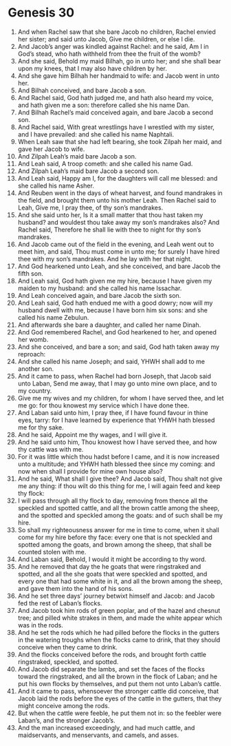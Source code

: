 ﻿# Genesis 30
1. And when Rachel saw that she bare Jacob no children, Rachel envied her sister; and said unto Jacob, Give me children, or else I die. 
2. And Jacob’s anger was kindled against Rachel: and he said, Am I in God’s stead, who hath withheld from thee the fruit of the womb? 
3. And she said, Behold my maid Bilhah, go in unto her; and she shall bear upon my knees, that I may also have children by her. 
4. And she gave him Bilhah her handmaid to wife: and Jacob went in unto her. 
5. And Bilhah conceived, and bare Jacob a son. 
6. And Rachel said, God hath judged me, and hath also heard my voice, and hath given me a son: therefore called she his name Dan. 
7. And Bilhah Rachel’s maid conceived again, and bare Jacob a second son. 
8. And Rachel said, With great wrestlings have I wrestled with my sister, and I have prevailed: and she called his name Naphtali. 
9. When Leah saw that she had left bearing, she took Zilpah her maid, and gave her Jacob to wife. 
10. And Zilpah Leah’s maid bare Jacob a son. 
11. And Leah said, A troop cometh: and she called his name Gad. 
12. And Zilpah Leah’s maid bare Jacob a second son. 
13. And Leah said, Happy am I, for the daughters will call me blessed: and she called his name Asher. 
14.  And Reuben went in the days of wheat harvest, and found mandrakes in the field, and brought them unto his mother Leah. Then Rachel said to Leah, Give me, I pray thee, of thy son’s mandrakes. 
15. And she said unto her, Is it a small matter that thou hast taken my husband? and wouldest thou take away my son’s mandrakes also? And Rachel said, Therefore he shall lie with thee to night for thy son’s mandrakes. 
16. And Jacob came out of the field in the evening, and Leah went out to meet him, and said, Thou must come in unto me; for surely I have hired thee with my son’s mandrakes. And he lay with her that night. 
17. And God hearkened unto Leah, and she conceived, and bare Jacob the fifth son. 
18. And Leah said, God hath given me my hire, because I have given my maiden to my husband: and she called his name Issachar. 
19. And Leah conceived again, and bare Jacob the sixth son. 
20. And Leah said, God hath endued me with a good dowry; now will my husband dwell with me, because I have born him six sons: and she called his name Zebulun. 
21. And afterwards she bare a daughter, and called her name Dinah. 
22.  And God remembered Rachel, and God hearkened to her, and opened her womb. 
23. And she conceived, and bare a son; and said, God hath taken away my reproach: 
24. And she called his name Joseph; and said, YHWH shall add to me another son. 
25.  And it came to pass, when Rachel had born Joseph, that Jacob said unto Laban, Send me away, that I may go unto mine own place, and to my country. 
26. Give me my wives and my children, for whom I have served thee, and let me go: for thou knowest my service which I have done thee. 
27. And Laban said unto him, I pray thee, if I have found favour in thine eyes, tarry: for I have learned by experience that YHWH hath blessed me for thy sake. 
28. And he said, Appoint me thy wages, and I will give it. 
29. And he said unto him, Thou knowest how I have served thee, and how thy cattle was with me. 
30. For it was little which thou hadst before I came, and it is now increased unto a multitude; and YHWH hath blessed thee since my coming: and now when shall I provide for mine own house also? 
31. And he said, What shall I give thee? And Jacob said, Thou shalt not give me any thing: if thou wilt do this thing for me, I will again feed and keep thy flock: 
32. I will pass through all thy flock to day, removing from thence all the speckled and spotted cattle, and all the brown cattle among the sheep, and the spotted and speckled among the goats: and of such shall be my hire. 
33. So shall my righteousness answer for me in time to come, when it shall come for my hire before thy face: every one that is not speckled and spotted among the goats, and brown among the sheep, that shall be counted stolen with me. 
34. And Laban said, Behold, I would it might be according to thy word. 
35. And he removed that day the he goats that were ringstraked and spotted, and all the she goats that were speckled and spotted, and every one that had some white in it, and all the brown among the sheep, and gave them into the hand of his sons. 
36. And he set three days’ journey betwixt himself and Jacob: and Jacob fed the rest of Laban’s flocks. 
37.  And Jacob took him rods of green poplar, and of the hazel and chesnut tree; and pilled white strakes in them, and made the white appear which was in the rods. 
38. And he set the rods which he had pilled before the flocks in the gutters in the watering troughs when the flocks came to drink, that they should conceive when they came to drink. 
39. And the flocks conceived before the rods, and brought forth cattle ringstraked, speckled, and spotted. 
40. And Jacob did separate the lambs, and set the faces of the flocks toward the ringstraked, and all the brown in the flock of Laban; and he put his own flocks by themselves, and put them not unto Laban’s cattle. 
41. And it came to pass, whensoever the stronger cattle did conceive, that Jacob laid the rods before the eyes of the cattle in the gutters, that they might conceive among the rods. 
42. But when the cattle were feeble, he put them not in: so the feebler were Laban’s, and the stronger Jacob’s. 
43. And the man increased exceedingly, and had much cattle, and maidservants, and menservants, and camels, and asses. 
